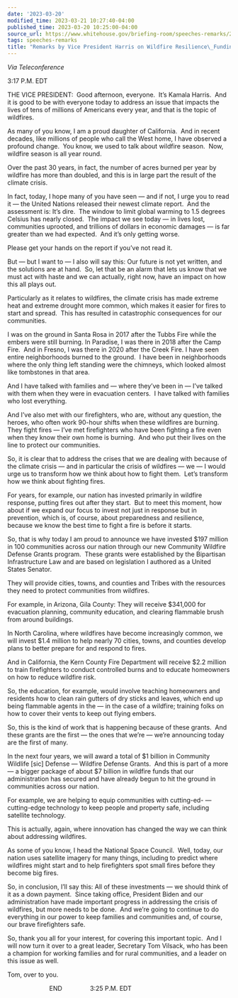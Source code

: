 ```yaml
---
date: '2023-03-20'
modified_time: 2023-03-21 10:27:40-04:00
published_time: 2023-03-20 10:25:00-04:00
source_url: https://www.whitehouse.gov/briefing-room/speeches-remarks/2023/03/20/remarks-by-vice-president-harris-on-wildfire-resilience-funding/
tags: speeches-remarks
title: "Remarks by Vice President Harris on Wildfire Resilience\_Funding"
---
```

 
*Via Teleconference*

3:17 P.M. EDT  
  
THE VICE PRESIDENT:  Good afternoon, everyone.  It’s Kamala Harris.  And
it is good to be with everyone today to address an issue that impacts
the lives of tens of millions of Americans every year, and that is the
topic of wildfires.   
  
As many of you know, I am a proud daughter of California.  And in recent
decades, like millions of people who call the West home, I have observed
a profound change.  You know, we used to talk about wildfire season. 
Now, wildfire season is all year round.   
  
Over the past 30 years, in fact, the number of acres burned per year by
wildfire has more than doubled, and this is in large part the result of
the climate crisis.   
  
In fact, today, I hope many of you have seen — and if not, I urge you to
read it — the United Nations released their newest climate report.  And
the assessment is: It’s dire.  The window to limit global warming to 1.5
degrees Celsius has nearly closed.  The impact we see today — in lives
lost, communities uprooted, and trillions of dollars in economic damages
— is far greater than we had expected.  And it’s only getting worse.   
  
Please get your hands on the report if you’ve not read it.   
  
But — but I want to — I also will say this: Our future is not yet
written, and the solutions are at hand.  So, let that be an alarm that
lets us know that we must act with haste and we can actually, right now,
have an impact on how this all plays out.  
  
Particularly as it relates to wildfires, the climate crisis has made
extreme heat and extreme drought more common, which makes it easier for
fires to start and spread.  This has resulted in catastrophic
consequences for our communities.   
  
I was on the ground in Santa Rosa in 2017 after the Tubbs Fire while the
embers were still burning. In Paradise, I was there in 2018 after the
Camp Fire.  And in Fresno, I was there in 2020 after the Creek Fire. I
have seen entire neighborhoods burned to the ground.  I have been in
neighborhoods where the only thing left standing were the chimneys,
which looked almost like tombstones in that area.   
  
And I have talked with families and — where they’ve been in — I’ve
talked with them when they were in evacuation centers.  I have talked
with families who lost everything.   
  
And I’ve also met with our firefighters, who are, without any question,
the heroes, who often work 90-hour shifts when these wildfires are
burning.  They fight fires — I’ve met firefighters who have been
fighting a fire even when they know their own home is burning.  And who
put their lives on the line to protect our communities.   
  
So, it is clear that to address the crises that we are dealing with
because of the climate crisis — and in particular the crisis of
wildfires — we — I would urge us to transform how we think about how to
fight them.  Let’s transform how we think about fighting fires.   
  
For years, for example, our nation has invested primarily in wildfire
response, putting fires out after they start.  But to meet this moment,
how about if we expand our focus to invest not just in response but in
prevention, which is, of course, about preparedness and resilience,
because we know the best time to fight a fire is before it starts.   
  
So, that is why today I am proud to announce we have invested $197
million in 100 communities across our nation through our new Community
Wildfire Defense Grants program.  These grants were established by the
Bipartisan Infrastructure Law and are based on legislation I authored as
a United States Senator.   
  
They will provide cities, towns, and counties and Tribes with the
resources they need to protect communities from wildfires.   
  
For example, in Arizona, Gila County: They will receive $341,000 for
evacuation planning, community education, and clearing flammable brush
from around buildings.   
  
In North Carolina, where wildfires have become increasingly common, we
will invest $1.4 million to help nearly 70 cities, towns, and counties
develop plans to better prepare for and respond to fires.   
  
And in California, the Kern County Fire Department will receive $2.2
million to train firefighters to conduct controlled burns and to educate
homeowners on how to reduce wildfire risk.   
  
So, the education, for example, would involve teaching homeowners and
residents how to clean rain gutters of dry sticks and leaves, which end
up being flammable agents in the — in the case of a wildfire; training
folks on how to cover their vents to keep out flying embers.   
  
So, this is the kind of work that is happening because of these grants. 
And these grants are the first — the ones that we’re — we’re announcing
today are the first of many.   
  
In the next four years, we will award a total of $1 billion in Community
Wildlife \[sic\] Defense — Wildfire Defense Grants.  And this is part of
a more — a bigger package of about $7 billion in wildfire funds that our
administration has secured and have already begun to hit the ground in
communities across our nation.   
  
For example, we are helping to equip communities with cutting-ed- —
cutting-edge technology to keep people and property safe, including
satellite technology.   
  
This is actually, again, where innovation has changed the way we can
think about addressing wildfires.   
  
As some of you know, I head the National Space Council.  Well, today,
our nation uses satellite imagery for many things, including to predict
where wildfires might start and to help firefighters spot small fires
before they become big fires.   
  
So, in conclusion, I’ll say this: All of these investments — we should
think of it as a down payment.  Since taking office, President Biden and
our administration have made important progress in addressing the crisis
of wildfires, but more needs to be done.  And we’re going to continue to
do everything in our power to keep families and communities and, of
course, our brave firefighters safe.   
  
So, thank you all for your interest, for covering this important topic. 
And I will now turn it over to a great leader, Secretary Tom Vilsack,
who has been a champion for working families and for rural communities,
and a leader on this issue as well.   
  
Tom, over to you.  
  
                        END                3:25 P.M. EDT

